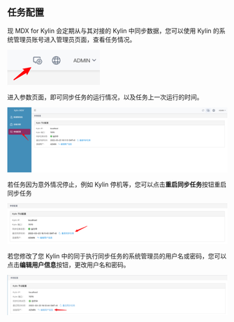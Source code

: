## 任务配置

现 MDX for Kylin 会定期从与其对接的 Kylin 中同步数据，您可以使用 Kylin 的系统管理员账号进入管理员页面，查看任务情况。

![登陆管理员页面](images/login_admin.cn.png)

进入参数页面，即可同步任务的运行情况，以及任务上一次运行的时间。

![参数配置](images/conf.cn.png)

若任务因为意外情况停止，例如 Kylin 停机等，您可以点击**重启同步任务**按钮重启同步任务

![重启任务](images/restart_task.cn.png)

若您修改了您 Kylin 中的同于执行同步任务的系统管理员的用户名或密码，您可以点击**编辑用户信息**按钮，更改用户名和密码。

![编辑用户信息](images/edit_user_info.cn.png)
